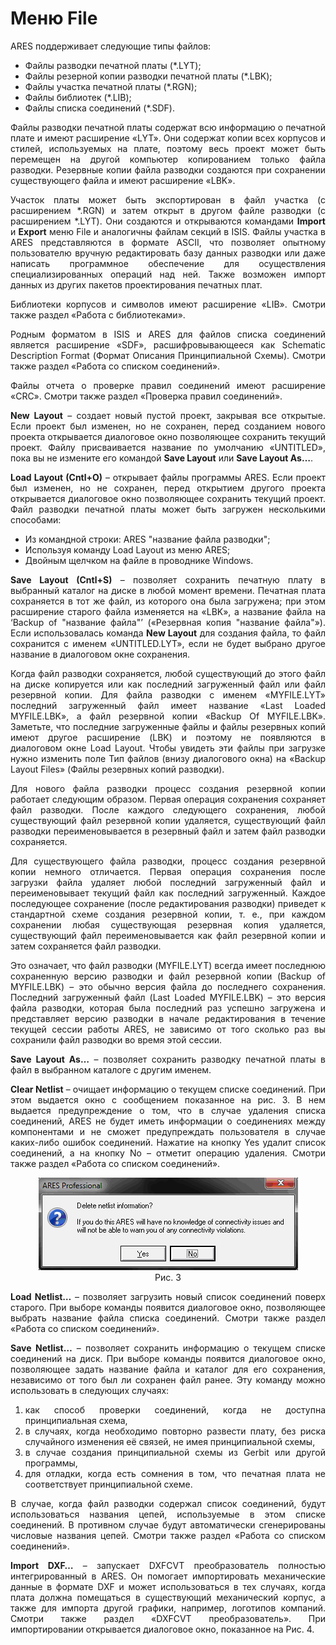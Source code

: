 # Меню File

<div style="text-align:justify">
<p>ARES поддерживает следующие типы файлов:</p>
<ul>
<li>Файлы разводки печатной платы (*.LYT);</li>
<li>Файлы резерной копии разводки печатной платы (*.LBK);</li>
<li>Файлы участка печатной платы (*.RGN);</li>
<li>Файлы библиотек (*.LIB);</li>
<li>Файлы списка соединений (*.SDF).</li>
</ul>
<p>Файлы разводки печатной платы содержат всю информацию о печатной плате и имеют расширение «LYT». Они содержат копии всех корпусов и стилей, используемых на плате, поэтому весь проект может быть перемещен на другой компьютер копированием только файла разводки. Резервные копии файла разводки создаются при сохранении существующего файла и имеют расширение «LBK».</p>
<p>Участок платы может быть экспортирован в файл участка (с расширением *.RGN) и затем открыт в другом файле разводки (c расширением *.LYT). Они создаются и открываются командами <strong>Import</strong> и <strong>Export</strong> меню File и аналогичны файлам секций в ISIS. Файлы участка в ARES представляются в формате ASCII, что позволяет опытному пользователю вручную редактировать базу данных разводки или даже написать программное обеспечение для осуществления специализированных операций над ней. Также возможен импорт данных из других пакетов проектирования печатных плат.</p>
<p>Библиотеки корпусов и символов имеют расширение «LIB». Смотри также раздел «Работа с библиотеками».</p>
<p>Родным форматом в ISIS и ARES для файлов списка соединений является расширение «SDF», расшифровывающееся как Schematic Description Format (Формат Описания Принципиальной Схемы). Смотри также раздел «Работа со списком соединений».</p>
<p>Файлы отчета о проверке правил соединений имеют расширение «CRC». Смотри также раздел «Проверка правил соединений».</p>
<p><strong>New Layout</strong> – создает новый пустой проект, закрывая все открытые. Если проект был изменен, но не сохранен, перед созданием нового проекта открывается диалоговое окно позволяющее сохранить текущий проект. Файлу присваивается название по умолчанию «UNTITLED», пока вы не измените его командой <strong>Save Layout</strong> или <strong>Save Layout As…</strong>.</p>
<p><strong>Load Layout (Cntl+O)</strong> – открывает файлы программы ARES. Если проект был изменен, но не сохранен, перед открытием другого проекта открывается диалоговое окно позволяющее сохранить текущий проект. Файл разводки печатной платы может быть загружен несколькими способами:</p>
<ul>
<li>Из командной строки: ARES "название файла разводки";</li>
<li>Используя команду Load Layout из меню ARES;</li>
<li>Двойным щелчком на файле в проводнике Windows.</li>
</ul>
<p><strong>Save Layout (Cntl+S)</strong> – позволяет сохранить печатную плату в выбранный каталог на диске в любой момент времени. Печатная плата сохраняется в тот же файл, из которого она была загружена; при этом расширение старого файла изменяется на «LBK», а название файла на ‘Backup of "название файла"’ («Резервная копия "название файла"»). Если использовалась команда <strong>New Layout</strong> для создания файла, то файл сохранится с именем «UNTITLED.LYT», если не будет выбрано другое название в диалоговом окне сохранения.</p>
<p>Когда файл разводки сохраняется, любой существующий до этого файл на диске копируется или как последний загруженный файл или файл резервной копии. Для файла разводки с именем «MYFILE.LYT» последний загруженный файл имеет название «Last Loaded MYFILE.LBK», а файл резервной копии «Backup Of MYFILE.LBK». Заметьте, что последние загруженные файлы и файлы резервных копий имеют другое расширение (LBK) и поэтому не появляются в диалоговом окне Load Layout. Чтобы увидеть эти файлы при загрузке нужно изменить поле Тип файлов (внизу диалогового окна) на «Backup Layout Files» (Файлы резервных копий разводки).</p>
<p>Для нового файла разводки процесс создания резервной копии работает следующим образом. Первая операция сохранения сохраняет файл разводки. После каждого следующего сохранения, любой существующий файл резервной копии удаляется, существующий файл разводки переименовывается в резервный файл и затем файл разводки сохраняется.</p>
<p>Для существующего файла разводки, процесс создания резервной копии немного отличается. Первая операция сохранения после загрузки файла удаляет любой последний загруженный файл и переименовывает текущий файл как последний загруженный. Каждое последующее сохранение (после редактирования разводки) приведет к стандартной схеме создания резервной копии, т. е., при каждом сохранении любая существующая резервная копия удаляется, существующий файл переименовывается как файл резервной копии и затем сохраняется файл разводки.</p>
<p>Это означает, что файл разводки (MYFILE.LYT) всегда имеет последнюю сохраненную версию разводки и файл резервной копии (Backup of MYFILE.LBK) – это обычно версия файла до последнего сохранения. Последний загруженный файл (Last Loaded MYFILE.LBK) – это версия файла разводки, которая была последний раз успешно загружена и представляет версию разводки в начале редактирования в течение текущей сессии работы ARES, не зависимо от того сколько раз вы сохранили файл разводки во время этой сессии.</p>
<p><strong>Save Layout As…</strong> – позволяет сохранить разводку печатной платы в файл в выбранном каталоге с другим именем.</p>
<p><strong>Clear Netlist</strong> – очищает информацию о текущем списке соединений. При этом выдается окно с сообщением показанное на рис. 3. В нем выдается предупреждение о том, что в случае удаления списка соединений, ARES не будет иметь информации о соединениях между компонентами и не сможет предупреждать пользователя в случае каких-либо ошибок соединений. Нажатие на кнопку Yes удалит список соединений, а на кнопку No – отметит операцию удаления. Смотри также раздел «Работа со списком соединений».</p>
<center><img src="images/chapter1/Aresdelete.png"></center>
<center>Рис. 3</center>
<p><strong>Load Netlist…</strong> – позволяет загрузить новый список соединений поверх старого. При выборе команды появится диалоговое окно, позволяющее выбрать название файла списка соединений. Смотри также раздел «Работа со списком соединений».</p>
<p><strong>Save Netlist…</strong> – позволяет сохранить информацию о текущем списке соединений на диск. При выборе команды появится диалоговое окно, позволяющее задать название файла и каталог для его сохранения, независимо от того был ли сохранен файл ранее. Эту команду можно использовать в следующих случаях:</p>
<ol>
<li>как способ проверки соединений, когда не доступна принципиальная схема,</li>
<li>в случаях, когда необходимо повторно развести плату, без риска случайного изменения её связей, не имея принципиальной схемы,</li>
<li>в случае создания принципиальной схемы из Gerbit или другой программы,</li>
<li>для отладки, когда есть сомнения в том, что печатная плата не соответствует принципиальной схеме.</li>
</ol>
<p>В случае, когда файл разводки содержал список соединений, будут использоваться названия цепей, используемые в этом списке соединений. В противном случае будут автоматически сгенерированы числовые названия цепей. Смотри также раздел «Работа со списком соединений».</p>
<p><strong>Import DXF…</strong> – запускает DXFCVT преобразователь полностью интегрированный в ARES. Он помогает импортировать механические данные в формате DXF и может использоваться в тех случаях, когда плата должна помещаться в существующий механический корпус, а также для импорта другой графики, например, логотипов компаний. Смотри также раздел «DXFCVT преобразователь». При импортировании открывается диалоговое окно, показанное на Рис. 4.</p>




</div>